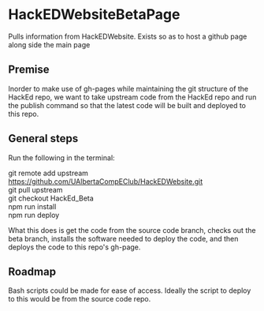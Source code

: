 # HackEDWebsiteBetaPage
Pulls information from HackEDWebsite. Exists so as to host a github page along side the main page

## Premise
Inorder to make use of gh-pages while maintaining the git structure of the HackEd repo, we want to take upstream code from the
HackEd repo and run the publish command so that the latest code will be built and deployed to this repo.

## General steps
Run the following in the terminal:

git remote add upstream https://github.com/UAlbertaCompEClub/HackEDWebsite.git  
git pull upstream  
git checkout HackEd_Beta  
npm run install  
npm run deploy

What this does is get the code from the source code branch, checks out the beta branch,
installs the software needed to deploy the code, and then deploys the code to this repo's gh-page.

## Roadmap
Bash scripts could be made for ease of access. Ideally the script to deploy to this would be from the source code repo.
